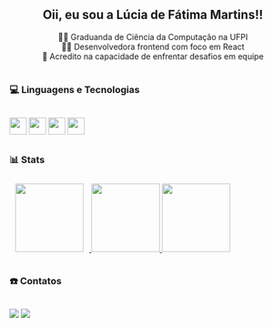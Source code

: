 <div align="center">

  ## **Oii, eu sou a Lúcia de Fátima Martins!!** <br>

  <div>
    👩‍🎓 Graduanda de Ciência da Computação na UFPI<br>
    👩‍💻 Desenvolvedora frontend com foco em React <br>
    🦾 Acredito na capacidade de enfrentar desafios em equipe
  </div>
  
</div>


# 

### 💻 Linguagens e Tecnologias

<div style="display: inline_block"><br>
  <img height="30em" src="https://img.shields.io/badge/HTML5-E34F26?style=for-the-badge&logo=html5&logoColor=white"/>
  <img height="30em" src="https://img.shields.io/badge/CSS3-1572B6?style=for-the-badge&logo=css3&logoColor=white"/>
  <img height="30em" src="https://img.shields.io/badge/Javascript-20232A?style=for-the-badge&logo=javascript&logoColor=61DAFB"/>
  <img height="30em" src="https://img.shields.io/badge/Git-F05032?style=for-the-badge&logo=git&logoColor=white"/>
</div>
  
##

  ### 📊 Stats
  
<div align="center" style="display: flex;">

  <a href="https://github.com/luciafm">
    <img height="120em" src="https://streak-stats.demolab.com/?user=luciafm&theme=radical" style="margin: 10px;"/>
    <img height="120em" src="https://github-readme-stats.vercel.app/api?username=luciafm&show_icons=true&theme=dracula&include_all_commits=true&count_private=true"/>
    <img height="120em" src="https://github-readme-stats.vercel.app/api/top-langs/?username=luciafm&layout=compact&langs_count=7&theme=dracula"/>
  </a>
  
</div>

 ##
  
### ☎️ Contatos
<div style="display: inline_block"><br>
  <a href = "mailto:luciadfatima.1@gmail.com"><img src="https://img.shields.io/badge/-Gmail-%23333?style=for-the-badge&logo=gmail&logoColor=white" target="_blank"></a>
  <a href="https://www.linkedin.com/in/l%C3%BAcia-de-f%C3%A1tima-martins031/" target="_blank"><img src="https://img.shields.io/badge/-LinkedIn-%230077B5?style=for-the-badge&logo=linkedin&logoColor=white" target="_blank"></a>
</div>
